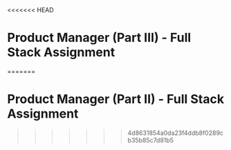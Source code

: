 <<<<<<< HEAD
# Product Manager (Part III) - Full Stack Assignment
=======
# Product Manager (Part II) - Full Stack Assignment
>>>>>>> 4d8631854a0da23f4ddb8f0289cb35b85c7d81b5
